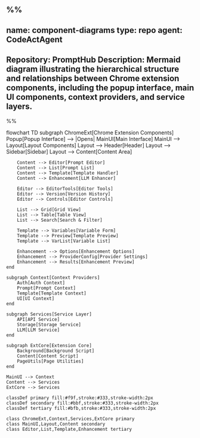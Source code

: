 %%
---
name: component-diagrams
type: repo
agent: CodeActAgent
---
Repository: PromptHub
Description: Mermaid diagram illustrating the hierarchical structure and relationships between Chrome extension components, including the popup interface, main UI components, context providers, and service layers.
---

%%

flowchart TD
    subgraph ChromeExt[Chrome Extension Components]
        Popup[Popup Interface] --> |Opens| MainUI[Main Interface]
        MainUI --> Layout[Layout Components]
        Layout --> Header[Header]
        Layout --> Sidebar[Sidebar]
        Layout --> Content[Content Area]
        
        Content --> Editor[Prompt Editor]
        Content --> List[Prompt List]
        Content --> Template[Template Handler]
        Content --> Enhancement[LLM Enhancer]
        
        Editor --> EditorTools[Editor Tools]
        Editor --> Version[Version History]
        Editor --> Controls[Editor Controls]
        
        List --> Grid[Grid View]
        List --> Table[Table View]
        List --> Search[Search & Filter]
        
        Template --> Variables[Variable Form]
        Template --> Preview[Template Preview]
        Template --> VarList[Variable List]
        
        Enhancement --> Options[Enhancement Options]
        Enhancement --> ProviderConfig[Provider Settings]
        Enhancement --> Results[Enhancement Preview]
    end

    subgraph Context[Context Providers]
        Auth[Auth Context]
        Prompt[Prompt Context]
        Template[Template Context]
        UI[UI Context]
    end

    subgraph Services[Service Layer]
        API[API Service]
        Storage[Storage Service]
        LLM[LLM Service]
    end

    subgraph ExtCore[Extension Core]
        Background[Background Script]
        Content[Content Script]
        PageUtils[Page Utilities]
    end

    MainUI --> Context
    Content --> Services
    ExtCore --> Services

    classDef primary fill:#f9f,stroke:#333,stroke-width:2px
    classDef secondary fill:#bbf,stroke:#333,stroke-width:2px
    classDef tertiary fill:#bfb,stroke:#333,stroke-width:2px
    
    class ChromeExt,Context,Services,ExtCore primary
    class MainUI,Layout,Content secondary
    class Editor,List,Template,Enhancement tertiary